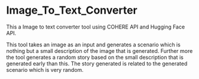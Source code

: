 # Image_To_Text_Converter
This a Image to text converter tool using COHERE API and Hugging Face API.


This tool takes an image as an input and generates a scenario which is nothing but a small description of the image that is generated. Further more the tool generates a random story based on the small description that is generated early than this. The story generated is related to the generated scenario which is very random.



